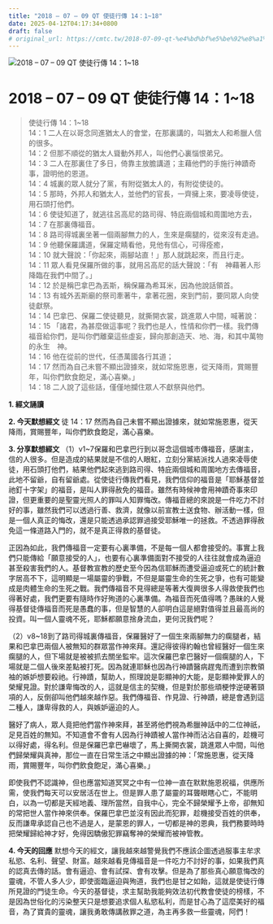 ```yaml
---
title: "2018 – 07 – 09 QT 使徒行傳 14：1~18"
date: 2025-04-12T04:17:34+0800
draft: false
# original_url: https://cmtc.tw/2018-07-09-qt-%e4%bd%bf%e5%be%92%e8%a1%8c%e5%82%b3-14%ef%bc%9a118
---
```


![2018 – 07 – 09 QT 使徒行傳 14：1\~18](/images/qt.jpg   "2018 – 07 – 09 QT 使徒行傳 14：1\~18")

# 2018 – 07 – 09 QT 使徒行傳 14：1\~18

> 使徒行傳 14：1\~18  
> 14：1 二人在以哥念同進猶太人的會堂，在那裏講的，叫猶太人和希臘人信的很多。  
> 14：2 但那不順從的猶太人聳動外邦人，叫他們心裏惱恨弟兄。  
> 14：3 二人在那裏住了多日，倚靠主放膽講道；主藉他們的手施行神蹟奇事，證明他的恩道。  
> 14：4 城裏的眾人就分了黨，有附從猶太人的，有附從使徒的。  
> 14：5 那時，外邦人和猶太人，並他們的官長，一齊擁上來，要凌辱使徒，用石頭打他們。  
> 14：6 使徒知道了，就逃往呂高尼的路司得、特庇兩個城和周圍地方去，  
> 14：7 在那裏傳福音。  
> 14：8 路司得城裏坐著一個兩腳無力的人，生來是瘸腿的，從來沒有走過。  
> 14：9 他聽保羅講道，保羅定睛看他，見他有信心，可得痊癒，  
> 14：10 就大聲說：「你起來，兩腳站直！」那人就跳起來，而且行走。  
> 14：11 眾人看見保羅所做的事，就用呂高尼的話大聲說：「有　神藉著人形降臨在我們中間了。」  
> 14：12 於是稱巴拿巴為丟斯，稱保羅為希耳米，因為他說話領首。  
> 14：13 有城外丟斯廟的祭司牽著牛，拿著花圈，來到門前，要同眾人向使徒獻祭。  
> 14：14 巴拿巴、保羅二使徒聽見，就撕開衣裳，跳進眾人中間，喊著說：  
> 14：15 「諸君，為甚麼做這事呢？我們也是人，性情和你們一樣。我們傳福音給你們，是叫你們離棄這些虛妄，歸向那創造天、地、海，和其中萬物的永生　神。  
> 14：16 他在從前的世代，任憑萬國各行其道；  
> 14：17 然而為自己未嘗不顯出證據來，就如常施恩惠，從天降雨，賞賜豐年，叫你們飲食飽足，滿心喜樂。」  
> 14：18 二人說了這些話，僅僅地攔住眾人不獻祭與他們。

**1. 經文誦讀**

**2.  今天默想經文**
徒 14：17 然而為自己未嘗不顯出證據來，就如常施恩惠，從天降雨，賞賜豐年，叫你們飲食飽足，滿心喜樂。

**3. 分享默想經文**
（1）v1\~7保羅和巴拿巴行到以哥念這個城市傳福音，感謝主，信的人很多。但是造成的結果就是不信的人眼紅，立刻分黨結派找人過來凌辱使徒，用石頭打他們，結果他們起來逃到路司得、特庇兩個城和周圍地方去傳福音，此地不留爺，自有留爺處。從使徒行傳我們看見，我們信仰的福音是「耶穌基督並祂釘十字架」的福音，是叫人罪得赦免的福音。雖然有時候神會用神蹟奇事來印證，但更重要的是聖靈光照人的罪叫人知罪悔改。傳福音總的來說是一件吃力不討好的事，雖然我們可以透過行善、救濟，就像以前宣教士送食物、辦活動一樣，但是一個人真正的悔改，還是只能透過承認罪過接受耶穌唯一的拯救。不透過罪得赦免這一條道路入門的，就不是真正得救的基督徒。

正因為如此，我們傳福音一定要有心裏準備，不是每一個人都會接受的。事實上我們只能傳給「願意接受的人」，也要有心裏準備面對不接受的人往往就會成為逼迫甚至殺害我們的人。基督教宣教的歷史至今因為信耶穌而遭受逼迫或死亡的統計數字居高不下，這明顯是一場屬靈的爭戰，不但是屬靈生命的生死之爭，也有可能變成是肉體生命的生死之戰。我們傳福音不見得總是等著大復興很多人得救使我們也得著好處，我們更要有隨時作好殉道的心裏準備。為福音而死值得嗎？愚昧的人覺得基督徒傳福音而死是愚蠢的事，但是智慧的人卻明白這是絕對值得並且最高尚的投資。叫一個人靈魂不死，耶穌都願意捨身流血，更何況我們呢？

（2）v8\~18到了路司得城裏傳福音，保羅醫好了一個生來兩腳無力的瘸腿者，結果和巴拿巴兩個人被無知的群眾當作神來拜。還記得彼得約翰也曾經醫好一個生來瘸腿的人，但下場就是被被抓去關坐監牢。這次保羅巴拿巴醫好一個瘸腿的人，下場就是二個人後來差點被打死。因為就連耶穌也因為行神蹟醫病趕鬼而遭到宗教領袖的嫉妒想要殺祂。行神蹟，幫助人，照理說是彰顯神的大能，是彰顯神愛罪人的榮耀見證。對於謙卑悔改的人，這就是信主的契機，但是對於那些頑梗悖逆硬著頸項的人，反倒卻叫他們越來越作惡。我們傳福音、作見證、行神蹟，總是會遇到這二種人，謙卑得救的人，與嫉妒逼迫的人。

醫好了病人，眾人竟把他們當作神來拜，甚至將他們視為希臘神話中的二位神祇，足見百姓的無知。不知道會不會有人因為行神蹟被人當作神而沾沾自喜的，趁機可以得好處，得名利。但是保羅巴拿巴嚇壞了，馬上撕開衣裳，跳進眾人中間，叫他們歸榮耀與真神，那位一直在日常生活之中顯出證據的神：「常施恩惠，從天降雨，賞賜豐年，叫你們飲食飽足，滿心喜樂。」

即使我們不認識神，但也應當知道冥冥之中有一位神一直在默默施恩祝福，供應所需，使我們每天可以安居活在世上。但是罪人患了屬靈的耳聾眼瞎心亡，不能明白，以為一切都是天經地義、理所當然，自我中心，完全不歸榮耀予上帝，卻無知的常把世人當作神來供奉。保羅巴拿巴並沒有因此而犯罪，趁機接受百姓的供奉，反而謙卑承認自己也不過是人，是蒙恩的罪人，一切都是神的恩典，我們務要時時把榮耀歸給神才好，免得因驕傲犯罪竊奪神的榮耀而被神管教。

**4. 今天的回應**
默想今天的經文，讓我越來越警覺我們不應該企圖透過服事主牟求私慾、名利、聲望、財富。越來越看見傳福音是一件吃力不討好的事，如果我們真的認真去傳的話。會有逼迫、會有試探、會有攻擊。但是為了那些真心願意悔改的靈魂，不管人多人少，即使面臨逼迫與殉道，我們也是甘之如飴，這就是使徒行傳所見證的門徒生命。今天的基督徒，求主幫助我能夠效法初代教會使徒的榜樣，不是因為世俗化的污染整天只是想要追求個人私慾私利，而是甘心為了這麼美好的福音，為了寶貴的靈魂，讓我勇敢傳講赦罪之道，為主再多救一些靈魂，阿們！
